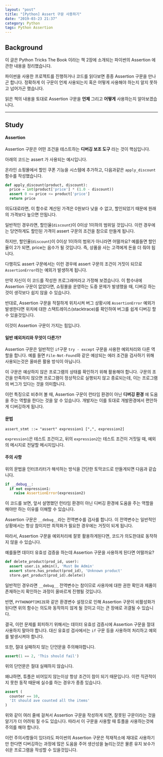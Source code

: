 ```yaml
---
layout: "post"
title: "[Python] Assert 구문 사용하기"
date: "2019-03-23 21:37"
category: Python
tags: Python Assertion
---
```


## Background
이 글은 Python Tricks The Book 이라는 책 2장에 소개되는 파이썬의 Assertion 에 관한 내용을 정리했습니다.

파이썬을 사용한 프로젝트를 진행하거나 코드를 읽다보면 종종 Assertion 구문을 만나곤 합니다. 정확하게 이 구문이 언제 사용되는지 혹은 어떻게 사용해야 하는지 알지 못하고 넘어가곤 했습니다.

읽은 책의 내용을 토대로 Assertion 구문을 **언제** 그리고 **어떻게** 사용하는지 알아보겠습니다.

---

## Study

#### Assertion
Assertion 구문은 어떤 조건을 테스트하는 **디버깅 보조 도구** 라는 것이 핵심입니다.

아래의 코드는 assert 가 사용되는 예시입니다.

온라인 쇼핑몰에서 할인 쿠폰 기능을 시스템에 추가하고, 다음과같은 `apply_discount` 함수를 작성했습니다.
```python
def apply_discount(product, discount):
  price = int(product['price'] * (1.0 - discount))
  assert 0 <= price <= product['price']
  return price
```
의도대로라면, 이 함수로 계산된 가격은 0원보다 낮을 수 없고, 할인되었기 때문에 원래의 가격보다 높으면 안됩니다.

일반적인 경우라면, 할인율(`discount`)이 0이상 1이하의 범위일 것입니다. 이런 경우에는 당연하게도 할인된 가격이 assert 구문의 조건을 참으로 만들게 됩니다.

하지만, 할인율(`discount`)이 0이상 1이하의 범위가 아니라면 어떨까요? 예를들면 할인율이 2가 되면, price는 음수가 될 것입니다. 즉, 상품을 사는 고객에게 돈을 더 줘야 됩니다.

다행히도 assert 구문에서는 이런 경우에 assert 구문의 조건이 거짓이 되므로 `AssertionError`라는 예외가 발생하게 됩니다.

만약 자신이 이 코드를 작성한 프로그래머라고 가정해 보겠습니다. 이 함수내에 Assertion 구문이 없었다면, 쇼핑몰을 운영하는 도중 문제가 발생했을 때, 디버깅 하는것이 생각보다 쉽지 않을 수 있습니다.

반대로, Assertion 구문을 적절하게 위치시켜 버그 상황시에 `AssertionError` 예외가 발생한다면 위치에 대한 스택트레이스(stacktrace)를 확인하여 버그를 쉽게 디버깅 할 수 있을것입니다.

이것이 Assertion 구문이 가지는 힘입니다.


#### 일반 예외처리와 무엇이 다른가?

Assertion 구문은 일반적인 `if`구문 `try - except` 구문을 사용한 예외처리와 다른 역할을 합니다. 예를 들면 `File-Not-Found`와 같은 예상되는 에러 조건을 검사하기 위해 사용되는것은 올바른 활용 방식이 아닙니다.

이 구문은 예상하지 않은 프로그램의 상태를 확인하기 위해 활용해야 합니다. 구문의 조건을 만족하지 않으면 프로그램이 정상적으로 실행되지 않고 종료되는데, 이는 프로그램의 버그가 있다는 것을 의미합니다.

이런 특징으로 비추어 볼 때, Assertion 구문이 런타임 환경이 아닌 **디버깅 환경** 에 도움을 주는 역할을 한다는 것을 알 수 있습니다. 개발자는 이를 토대로 개발환경에서 편안하게 디버깅하게 됩니다.

#### 문법

`assert_stmt ::= "assert" expression1 [",", expression2]`

`expression1`은 테스트 조건이고, 뒤의 `expression2`는 테스트 조건이 거짓일 때, 예외의 메시지로 전달할 메시지입니다.


#### 주의 사항

위의 문법을 인터프리터가 해석하는 방식을 간단한 토막코드로 만들게되면 다음과 같습니다.
```python
if __debug__:
  if not expression1:
    raise AssertionError(expression2)
```

이 코드를 보면, 앞서 설명했던 런타임 환경이 아닌 디버깅 환경에 도움을 주는 역할을 해야만 하는 이유를 이해할 수 있습니다.

Assertion 구문은 `__debug__`라는 전역변수를 검사를 합니다. 이 전역변수는  일반적인 상황에서는 항상 참이지만 최적화가 필요한 경우에는 거짓이 되게 됩니다.

따라서, Assertion 구문을 예외처리에 잘못 활용하게된다면, 코드가 의도한대로 동작하지 않을 수 있습니다.

예를들면 데이터 유효성 검증을 하는데 Assertion 구문을 사용하게 된다면 어떨까요?

```python
def delete_product(prod_id, user):
  assert user.is_admin(), 'Must Be Admin'
  assert store.has_product(prod_id), 'Unknown product'
  store.get_product(prod_id).delete()
```
일반적인 경우라면 `__debug__` 전역변수는 참이므로 사용자에 대한 권한 확인과 제품이 존재하는지 확인하는 과정이 올바르게 진행될 것입니다.

반면, `PYTHONOPTIMIZE`와 같은 환경변수 설정으로 인해 Assertion 구문이 비활성화가 된다면 위의 함수는 의도와 동작하지 않게 될 것이고 이는 큰 장애로 귀결될 수 있습니다.

결국, 이런 문제를 회피하기 위해서는 데이터 유효성 검증시에 Assertion 구문을 절대 사용하지 말아야 합니다. 대신 유효성 검사에서는 `if` 구문 등을 사용하여 처리하고 예외를 발생시켜야 합니다.

또한, 절대 실패하지 않는 단언문을 주의해야합니다.

```python
assert(1 == 2, 'This should fail')
```
위의 단언문은 절대 실패하지 않습니다.

왜냐하면, 튜플은 비어있지 않는이상 항상 조건이 참이 되기 때문입니다. 이런 직관적이지 못한 동작 때문에 실수를 하는 경우가 종종 있습니다.

```python
assert (
  counter == 10,
  'It should ave counted all the items'
)
```
위와 같이 여러 줄에 걸쳐서 Assertion 구문을 작성하게 되면, 잘못된 구문이라는 것을 알기가 더 어려워 질 수도 있습니다. 따라서 이 구문을 사용할 때 튜플을 사용하는것에 주의를 해야 합니다.

이런 주의사항들이 있더라도 파이썬의 Assertion 구문은 적재적소에 재대로 사용하기만 한다면 디버깅하는 과정에 많은 도움을 주어 생산성을 늘리는것은 물론 유지 보수가 쉬운 프로그램을 작성할 수 있을것입니다.
